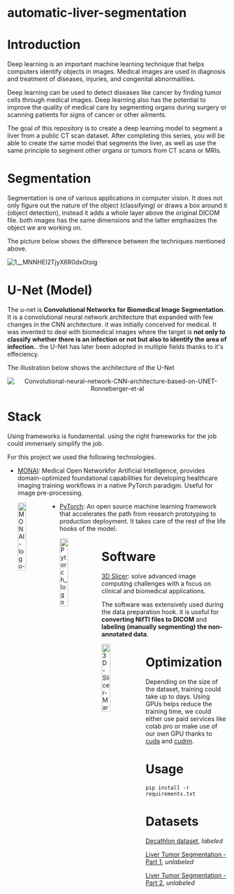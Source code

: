# automatic-liver-segmentation

# Introduction

Deep learning is an important machine learning technique that helps computers identify objects in images. Medical images are used in diagnosis and treatment of diseases, injuries, and congenital abnormalities.

Deep learning can be used to detect diseases like cancer by finding tumor cells through medical images. Deep learning also has the potential to improve the quality of medical care by segmenting organs during surgery or scanning patients for signs of cancer or other ailments.

The goal of this repository is to create a deep learning model to segment a liver from a public CT scan dataset. After completing this series, you will be able to create the same model that segments the liver, as well as use the same principle to segment other organs or tumors from CT scans or MRIs.

# Segmentation

Segmentation is one of various applications in computer vision. It does not only figure out the nature of the object (classifying) or draws a box around it (object detection), instead it adds a whole layer above the original DICOM file. both images has the same dimensions and the latter emphasizes the object we are working on.

The picture below shows the difference between the techniques mentioned above.

![1__MNNHEI2TjyX6R0dxGtsig](https://user-images.githubusercontent.com/50111205/152811779-bc681650-f473-46b0-bf75-61c9da7fd1c4.png)



# U-Net (Model)

The u-net is **Convolutional Networks for Biomedical Image Segmentation**. It is a convolutional neural network architecture that expanded with few changes in the CNN architecture. it was initially conceived for medical. It was invented to deal with biomedical images where the target is **not only to classify whether there is an infection or not but also to identify the area of infection.**. the U-Net has later been adopted in multiple fields thanks to it's effeciency.

The illustration below shows the architecture of the U-Net

<p align="center">
  <img src="https://user-images.githubusercontent.com/50111205/152804685-70b35b1b-f368-411f-a3a2-a79b3094108b.png" alt="Convolutional-neural-network-CNN-architecture-based-on-UNET-Ronneberger-et-al"/>
</p>

# Stack

Using frameworks is fundamental. using the right frameworks for the job could immensely simplify the job.

For this project we used the following technologies.

* [MONAI](https://monai.io/): Medical Open Networkfor Artificial Intelligence, provides domain-optimized foundational capabilities for developing healthcare imaging training workflows in a native PyTorch paradigm. Useful for image pre-processing.

  <img width="20%" height="auto" style="float: left;" src="https://user-images.githubusercontent.com/50111205/152818445-364cbd51-e638-40f5-b3fb-8171d8ffd936.png" alt= "MONAI-logo-color">



* [PyTorch](https://pytorch.org/): An open source machine learning framework that accelerates the path from research prototyping to production deployment. It takes care of the rest of the life hooks of the model.

  <img width="20%" height="auto" style="float: left;" src="https://user-images.githubusercontent.com/50111205/152818452-8214c746-9c8d-4266-9323-bab7877ea116.png" alt= "Pytorch_logo">

# Software
[3D Slicer](https://www.slicer.org/): solve advanced image computing challenges with a focus on clinical and biomedical applications.

The software was extensively used during the data preparation hook. it is useful for **converting NifTI files to DICOM** and **labeling (manually segmenting) the non-annotated data**.

  <img width="20%" height="auto" style="float: left;" src="https://user-images.githubusercontent.com/50111205/152821465-41f497ad-2407-429b-9f7f-ce5f71ac2788.svg" alt= "3D-Slicer-Mark">

# Optimization

Depending on the size of the dataset, training could take up to days. Using GPUs helps reduce the training time, we could either use paid services like colab pro or make use of our own GPU thanks to [cuda](https://developer.nvidia.com/cuda-toolkit) and [cudnn](https://developer.nvidia.com/cudnn).

# Usage
```
pip install -r requirements.txt
```

# Datasets

[Decathlon dataset](https://drive.google.com/drive/folders/1HqEgzS8BV2c7xYNrZdEAnrHk7osJJ--2), *labeled*

[Liver Tumor Segmentation - Part 1](https://www.kaggle.com/andrewmvd/liver-tumor-segmentation), *unlabeled*

[Liver Tumor Segmentation - Part 2](https://www.kaggle.com/andrewmvd/liver-tumor-segmentation-part-2), *unlabeled*

